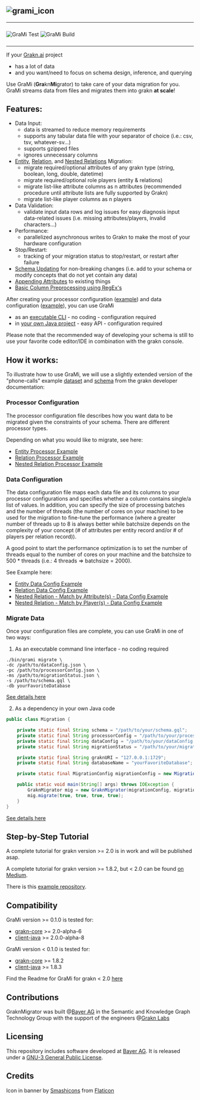 

![grami_icon](https://github.com/bayer-science-for-a-better-life/grami/blob/master/grami_banner.png?raw=true)
---
---
### 
![GraMi Test](https://github.com/bayer-science-for-a-better-life/grami/workflows/GraMi%20Test/badge.svg?branch=master)
![GraMi Build](https://github.com/bayer-science-for-a-better-life/grami/workflows/GraMi%20Build/badge.svg)
###

---

If your [Grakn.ai](https://github.com/graknlabs/grakn) project
 - has a lot of data
 - and you want/need to focus on schema design, inference, and querying

Use GraMi (**Gra**kn**Mi**grator) to take care of your data migration for you. GraMi streams data from files and migrates them into grakn **at scale**!
 
## Features:
 - Data Input:
    - data is streamed to reduce memory requirements
    - supports any tabular data file with your separator of choice (i.e.: csv, tsv, whatever-sv...)
    - supports gzipped files
    - ignores unnecessary columns
 - [Entity](https://github.com/bayer-science-for-a-better-life/grami/wiki/Migrating-Entities), [Relation](https://github.com/bayer-science-for-a-better-life/grami/wiki/Migrating-Relations), and [Nested Relations](https://github.com/bayer-science-for-a-better-life/grami/wiki/Migrating-Nested-Relations) Migration:
    - migrate required/optional attributes of any grakn type (string, boolean, long, double, datetime)
    - migrate required/optional role players (entity & relations)
    - migrate list-like attribute columns as n attributes (recommended procedure until attribute lists are fully supported by Grakn)
    - migrate list-like player columns as n players
 - Data Validation:
    - validate input data rows and log issues for easy diagnosis input data-related issues (i.e. missing attributes/players, invalid characters...)
 - Performance:
    - parallelized asynchronous writes to Grakn to make the most of your hardware configuration
 - Stop/Restart:
    - tracking of your migration status to stop/restart, or restart after failure
 - [Schema Updating](https://github.com/bayer-science-for-a-better-life/grami/wiki/Schema-Updating) for non-breaking changes (i.e. add to your schema or modify concepts that do not yet contain any data)
 - [Appending Attributes](https://github.com/bayer-science-for-a-better-life/grami/wiki/Append-Attributes) to existing things
 - [Basic Column Preprocessing using RegEx's](https://github.com/bayer-science-for-a-better-life/grami/wiki/Preprocessing)

After creating your processor configuration ([example](https://github.com/bayer-science-for-a-better-life/grami/tree/master/src/test/resources/phone-calls/processorConfig.json)) and data configuration ([example](https://github.com/bayer-science-for-a-better-life/grami/tree/master/src/test/resources/phone-calls/dataConfig.json)), you can use GraMi
 - as an [executable CLI](https://github.com/bayer-science-for-a-better-life/grami/wiki/Grami-as-Executable-CLI) - no coding - configuration required 
 - in [your own Java project](https://github.com/bayer-science-for-a-better-life/grami/wiki/GraMi-as-Dependency) - easy API - configuration required
 
Please note that the recommended way of developing your schema is still to use your favorite code editor/IDE in combination with the grakn console.

## How it works:

To illustrate how to use GraMi, we will use a slightly extended version of the "phone-calls" example [dataset](https://github.com/bayer-science-for-a-better-life/grami/tree/master/src/test/resources/phone-calls) and [schema](https://github.com/bayer-science-for-a-better-life/grami/tree/master/src/test/resources/phone-calls/schema.gql) from the grakn developer documentation:

### Processor Configuration

The processor configuration file describes how you want data to be migrated given the constraints of your schema. There are different processor types. 

Depending on what you would like to migrate, see here:

 - [Entity Processor Example](https://github.com/bayer-science-for-a-better-life/grami/wiki/Migrating-Entities#processor-config)
 - [Relation Processor Example](https://github.com/bayer-science-for-a-better-life/grami/wiki/Migrating-Relations#processor-config)
 - [Nested Relation Processor Example](https://github.com/bayer-science-for-a-better-life/grami/wiki/Migrating-Nested-Relations#processor-config)

### Data Configuration

The data configuration file maps each data file and its columns to your processor configurations and specifies whether a column contains single/a list of values. In addition, you can specify the size of processing batches and the number of threads (the number of cores on your machine) to be used for the migration to fine-tune the performance (where a greater number of threads up to 8 is always better while batchsize depends on the complexity of your concept (# of attributes per entity record and/or # of players per relation record)). 

A good point to start the performance optimization is to set the number of threads equal to the number of cores on your machine and the batchsize to 500 * threads (i.e.: 4 threads => batchsize = 2000).

See Example here:

 - [Entity Data Config Example](https://github.com/bayer-science-for-a-better-life/grami/wiki/Migrating-Entities#data-config)
 - [Relation Data Config Example](https://github.com/bayer-science-for-a-better-life/grami/wiki/Migrating-Relations#data-config)
 - [Nested Relation - Match by Attribute(s) - Data Config Example](https://github.com/bayer-science-for-a-better-life/grami/wiki/Migrating-Nested-Relations#data-config---attribute-matching)
 - [Nested Relation - Match by Player(s) - Data Config Example](https://github.com/bayer-science-for-a-better-life/grami/wiki/Migrating-Nested-Relations#data-config---player-matching)

### Migrate Data

Once your configuration files are complete, you can use GraMi in one of two ways:

 1. As an executable command line interface - no coding required

```Shell
./bin/grami migrate \
-dc /path/to/dataConfig.json \
-pc /path/to/processorConfig.json \
-ms /path/to/migrationStatus.json \
-s /path/to/schema.gql \
-db yourFavoriteDatabase
```

[See details here](https://github.com/bayer-science-for-a-better-life/grami/wiki/Grami-as-Executable-CLI)

 2. As a dependency in your own Java code

```Java
public class Migration {

    private static final String schema = "/path/to/your/schema.gql";
    private static final String processorConfig = "/path/to/your/processorConfig.json";
    private static final String dataConfig = "/path/to/your/dataConfig.json";
    private static final String migrationStatus = "/path/to/your/migrationStatus.json";

    private static final String graknURI = "127.0.0.1:1729";               // defines which grakn server to migrate into
    private static final String databaseName = "yourFavoriteDatabase";      // defines which keyspace to migrate into

    private static final MigrationConfig migrationConfig = new MigrationConfig(graknURI, databaseName, schema, dataConfig, processorConfig);

    public static void main(String[] args) throws IOException {
        GraknMigrator mig = new GraknMigrator(migrationConfig, migrationStatus, true);
        mig.migrate(true, true, true, true);
    }
}
```

[See details here](https://github.com/bayer-science-for-a-better-life/grami/wiki/GraMi-as-Dependency)


## Step-by-Step Tutorial

A complete tutorial for grakn version >= 2.0 is in work and will be published asap.

A complete tutorial for grakn version >= 1.8.2, but < 2.0 can be found [on Medium](https://medium.com/@hkuich/introducing-grami-a-data-migration-tool-for-grakn-d4051582f867).

There is this [example repository](https://github.com/bayer-science-for-a-better-life/grami-example).

## Compatibility

GraMi version >= 0.1.0 is tested for:
- [grakn-core](https://github.com/graknlabs/grakn) >= 2.0-alpha-6
- [client-java](https://github.com/graknlabs/client-java) >= 2.0.0-alpha-8

GraMi version < 0.1.0 is tested for: 
 - [grakn-core](https://github.com/graknlabs/grakn) >= 1.8.2 
 - [client-java](https://github.com/graknlabs/client-java) >= 1.8.3

Find the Readme for GraMi for grakn < 2.0 [here](https://github.com/bayer-science-for-a-better-life/grami/blob/b3d6d272c409d6c40254354027b49f90b255e1c3/README.md)

## Contributions

GraknMigrator was built @[Bayer AG](https://www.bayer.com/) in the Semantic and Knowledge Graph Technology Group with the support of the engineers @[Grakn Labs](https://github.com/orgs/graknlabs/people)

## Licensing

This repository includes software developed at [Bayer AG](https://www.bayer.com/).  It is released under a [GNU-3 General Public License](https://www.gnu.org/licenses/gpl-3.0.de.html).
 
## Credits

Icon in banner by [Smashicons](https://www.flaticon.com/de/autoren/smashicons) from [Flaticon](https://www.flaticon.com/)
